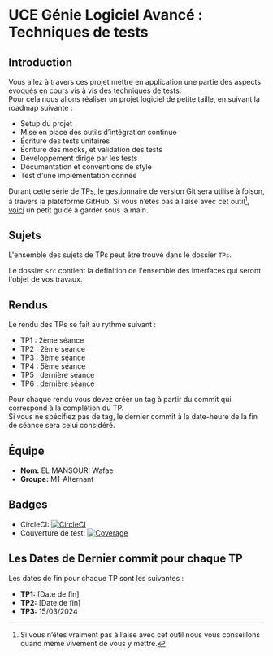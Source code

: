 # UCE Génie Logiciel Avancé : Techniques de tests

## Introduction

Vous allez à travers ces projet mettre en application une partie des aspects évoqués en cours vis à vis des techniques de tests.  
Pour cela nous allons réaliser un projet logiciel de petite taille, en suivant la roadmap suivante : 
- Setup du projet
- Mise en place des outils d’intégration continue
- Écriture des tests unitaires
- Écriture des mocks, et validation des tests
- Développement dirigé par les tests
- Documentation et conventions de style
- Test d'une implémentation donnée

Durant cette série de TPs, le gestionnaire de version Git sera utilisé à foison, à travers la plateforme GitHub. Si vous n’êtes pas à l’aise avec cet outil[^1], [voici](http://rogerdudler.github.io/git-guide/) un petit guide à garder sous la main.

## Sujets

L'ensemble des sujets de TPs peut être trouvé dans le dossier `TPs`.

Le dossier `src` contient la définition de l'ensemble des interfaces qui seront l'objet de vos travaux.

## Rendus

Le rendu des TPs se fait au rythme suivant :

- TP1 : 2ème séance
- TP2 : 2ème séance
- TP3 : 3ème séance
- TP4 : 5ème séance
- TP5 : dernière séance
- TP6 : dernière séance

Pour chaque rendu vous devez créer un tag à partir du commit qui correspond à la complétion du TP.  
Si vous ne spécifiez pas de tag, le dernier commit à la date-heure de la fin de séance sera celui considéré.

[^1]: Si vous n’êtes vraiment pas à l’aise avec cet outil nous vous conseillons quand même vivement de vous y mettre.

## Équipe

- **Nom:** EL MANSOURI Wafae
- **Groupe:** M1-Alternant

## Badges

- CircleCI: [![CircleCI](https://img.shields.io/circleci/build/github/welmansouri/ceri-m1-techniques-de-test?label=CircleCI&logo=circleci&style=flat-square)](https://app.circleci.com/pipelines/github/welmansouri/ceri-m1-techniques-de-test?branch=master)
- Couverture de test: [![Coverage](https://img.shields.io/badge/coverage-XX%25-brightgreen.svg)](https://app.codecov.io/gh/welmansouri/ceri-m1-techniques-de-test)

## Les Dates de Dernier commit pour chaque TP

Les dates de fin pour chaque TP sont les suivantes :

- **TP1:** [Date de fin]
- **TP2:** [Date de fin]
- **TP3:** 15/03/2024

